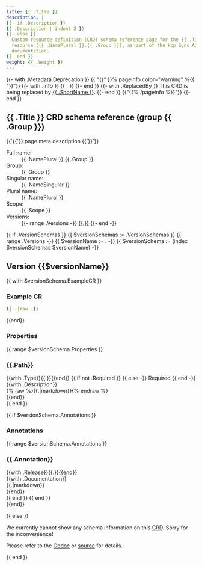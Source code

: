 ```yaml
---
title: {{ .Title }}
description: |
{{- if .Description }}
{{ .Description | indent 2 }}
{{- else }}
  Custom resource definition (CRD) schema reference page for the {{ .Title }}
  resource ({{ .NamePlural }}.{{ .Group }}), as part of the kcp Sync Agent API
  documentation.
{{- end }}
weight: {{ .Weight }}
---
```


{{- with .Metadata.Deprecation }}
{{ "{{" }}% pageinfo color="warning" %{{ "}}"}}
{{- with .Info }}
{{ . }}
{{- end }}
{{- with .ReplacedBy }}
This CRD is being replaced by <a href="../{{ .FullName }}/">{{ .ShortName }}</a>.
{{- end }}
{{"{{% /pageinfo %}}"}}
{{- end }}

## {{ .Title }} CRD schema reference (group {{ .Group }})
<div class="lead">{{`{{`}} page.meta.description {{`}}`}}</div>

<dl class="crd-meta">
<dt class="fullname">Full name:</dt>
<dd class="fullname">{{ .NamePlural }}.{{ .Group }}</dd>
<dt class="groupname">Group:</dt>
<dd class="groupname">{{ .Group }}</dd>
<dt class="singularname">Singular name:</dt>
<dd class="singularname">{{ .NameSingular }}</dd>
<dt class="pluralname">Plural name:</dt>
<dd class="pluralname">{{ .NamePlural }}</dd>
<dt class="scope">Scope:</dt>
<dd class="scope">{{ .Scope }}</dd>
<dt class="versions">Versions:</dt>
<dd class="versions">
{{- range .Versions -}}
<a class="version" href="#{{.}}" title="Show schema for version {{.}}">{{.}}</a>
{{- end -}}
</dd>
</dl>

{{ if .VersionSchemas }}
{{ $versionSchemas := .VersionSchemas }}
{{ range .Versions -}}
{{ $versionName := . -}}
{{ $versionSchema := (index $versionSchemas $versionName) -}}
<div class="crd-schema-version">
<h2 id="{{$versionName}}">Version {{$versionName}}</h2>

{{ with $versionSchema.ExampleCR }}
<h3 id="crd-example-{{$versionName}}">Example CR</h3>

```yaml
{{ .|raw -}}
```

{{end}}

<h3 id="property-details-{{$versionName}}">Properties</h3>

{{ range $versionSchema.Properties }}
<div class="property depth-{{.Depth}}">
<div class="property-header">
<h3 class="property-path" id="{{$versionName}}-{{.Path}}">{{.Path}}</h3>
</div>
<div class="property-body">
<div class="property-meta">
{{with .Type}}<span class="property-type">{{.}}</span>{{end}}
{{ if not .Required }}
{{ else -}}
<span class="property-required">Required</span>
{{ end -}}
</div>
{{with .Description}}
<div class="property-description">
{% raw %}{{.|markdown}}{% endraw %}
</div>
{{end}}
</div>
</div>
{{ end }}

{{ if $versionSchema.Annotations }}
<h3 id="annotation-details-{{$versionName}}">Annotations</h3>

{{ range $versionSchema.Annotations }}
<div class="annotation">
<div class="annotation-header">
<h3 class="annotation-path" id="{{.CRDVersion}}-{{.Annotation}}">{{.Annotation}}</h3>
</div>
<div class="annotation-body">
<div class="annotation-meta">
{{with .Release}}<span class="annotation-release">{{.}}</span>{{end}}
</div>
{{with .Documentation}}
<div class="annotation-description">
{{.|markdown}}
</div>
{{end}}
</div>
</div>
{{ end }}
{{ end }}

</div>
{{end}}

{{ else }}
<div class="crd-noversions">
<p>We currently cannot show any schema information on this <abbr title="custom resource definition">CRD</abbr>. Sorry for the inconvenience!</p>
<p>Please refer to the <a href="https://pkg.go.dev/github.com/giantswarm/apiextensions/pkg/apis/">Godoc</a> or <a href="https://github.com/giantswarm/apiextensions/tree/master/pkg/apis">source</a> for details.</p>
</div>
{{ end }}
